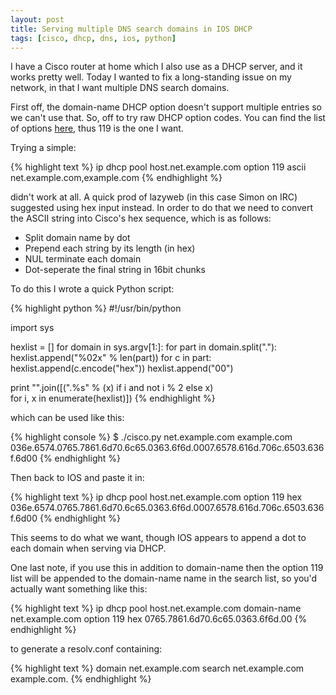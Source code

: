 ```yaml
---
layout: post
title: Serving multiple DNS search domains in IOS DHCP
tags: [cisco, dhcp, dns, ios, python]
---
```


I have a Cisco router at home which I also use as a DHCP server, and it works
pretty well.  Today I wanted to fix a long-standing issue on my network, in
that I want multiple DNS search domains.

First off, the domain-name DHCP option doesn't support multiple entries so we
can't use that.  So, off to try raw DHCP option codes.  You can find the list
of options
[here](http://www.iana.org/assignments/bootp-dhcp-parameters/bootp-dhcp-parameters.xml),
thus 119 is the one I want.

Trying a simple:

{% highlight text %}
ip dhcp pool host.net.example.com
   option 119 ascii net.example.com,example.com
{% endhighlight %}

didn't work at all.  A quick prod of lazyweb (in this case Simon on IRC)
suggested using hex input instead.  In order to do that we need to convert the
ASCII string into Cisco's hex sequence, which is as follows:

* Split domain name by dot
* Prepend each string by its length (in hex)
* NUL terminate each domain
* Dot-seperate the final string in 16bit chunks

To do this I wrote a quick Python script:

{% highlight python %}
#!/usr/bin/python

import sys

hexlist = []
for domain in sys.argv[1:]:
    for part in domain.split("."):
        hexlist.append("%02x" % len(part))
        for c in part:
            hexlist.append(c.encode("hex"))
    hexlist.append("00")

print "".join([(".%s" % (x) if i and not i % 2 else x) \
               for i, x in enumerate(hexlist)])
{% endhighlight %}

which can be used like this:

{% highlight console %}
$ ./cisco.py net.example.com example.com
036e.6574.0765.7861.6d70.6c65.0363.6f6d.0007.6578.616d.706c.6503.636f.6d00
{% endhighlight %}

Then back to IOS and paste it in:

{% highlight text %}
ip dhcp pool host.net.example.com
   option 119 hex 036e.6574.0765.7861.6d70.6c65.0363.6f6d.0007.6578.616d.706c.6503.636f.6d00
{% endhighlight %}

This seems to do what we want, though IOS appears to append a dot to each
domain when serving via DHCP.

One last note, if you use this in addition to domain-name then the option 119
list will be appended to the domain-name name in the search list, so you'd
actually want something like this:

{% highlight text %}
ip dhcp pool host.net.example.com
   domain-name net.example.com
   option 119 hex 0765.7861.6d70.6c65.0363.6f6d.00
{% endhighlight %}

to generate a resolv.conf containing:

{% highlight text %}
domain net.example.com
search net.example.com example.com.
{% endhighlight %}
